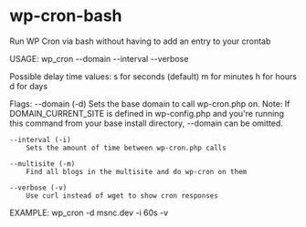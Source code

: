 # wp-cron-bash
Run WP Cron via bash without having to add an entry to your crontab

USAGE: wp_cron --domain <base site url> --interval <delay time> --verbose
	
Possible delay time values:
	s for seconds (default)
	m for minutes
	h for hours
	d for days

Flags:
	--domain (-d)
		Sets the base domain to call wp-cron.php on.
			Note: If DOMAIN_CURRENT_SITE is defined in wp-config.php and you're running this command from your base install directory, --domain can be omitted.
				
	--interval (-i)
		Sets the amount of time between wp-cron.php calls

	--multisite (-m)
		Find all blogs in the multisite and do wp-cron on them
	
	--verbose (-v)
		Use curl instead of wget to show cron responses
			
EXAMPLE: wp_cron -d msnc.dev -i 60s -v
